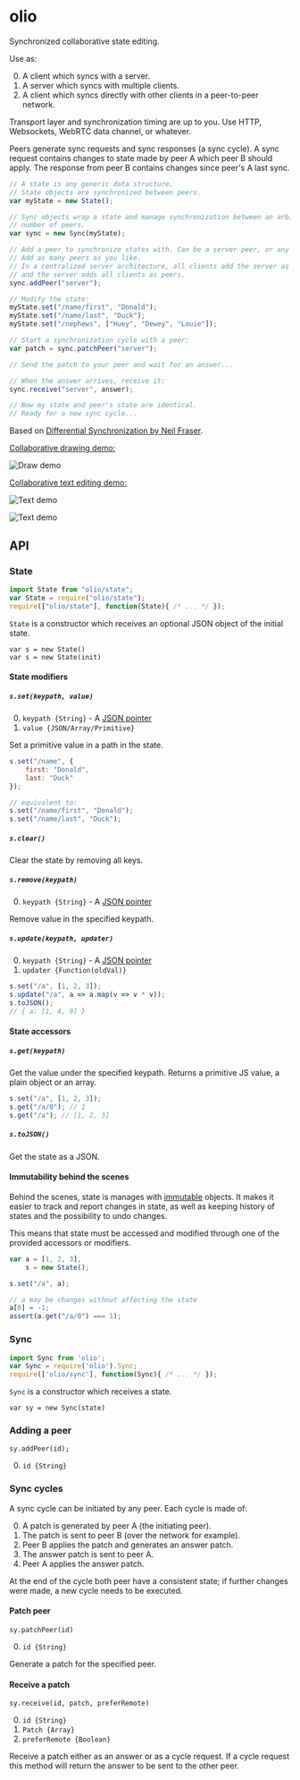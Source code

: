 # olio

Synchronized collaborative state editing.  

Use as:

0. A client which syncs with a server.
0. A server which syncs with multiple clients.
0. A client which syncs directly with other clients in a peer-to-peer network.

Transport layer and synchronization timing are up to you. Use HTTP, Websockets,
WebRTC data channel, or whatever.

Peers generate sync requests and sync responses (a sync cycle). A sync request
contains changes to state made by peer A which peer B should apply. The response
from peer B contains changes since peer's A last sync.

```js
// A state is any generic data structure.
// State objects are synchronized between peers.
var myState = new State();

// Sync objects wrap a state and manage synchronization between an arbitrary
// number of peers.
var sync = new Sync(myState);

// Add a peer to synchronize states with. Can be a server peer, or any other.
// Add as many peers as you like.
// In a centralized server architecture, all clients add the server as a peer;
// and the server adds all clients as peers.
sync.addPeer("server");

// Modify the state:
myState.set("/name/first", "Donald");
myState.set("/name/last", "Duck");
myState.set("/nephews", ["Huey", "Dewey", "Louie"]);

// Start a synchronization cycle with a peer:
var patch = sync.patchPeer("server");

// Send the patch to your peer and wait for an answer...

// When the answer arrives, receive it:
sync.receive("server", answer);

// Now my state and peer's state are identical.
// Ready for a new sync cycle...
```

Based on [Differential Synchronization by Neil Fraser](https://neil.fraser.name/writing/sync/eng047-fraser.pdf).

[Collaborative drawing demo:](examples/collab_app/draw_client)

![Draw demo](demo_draw.gif)

[Collaborative text editing demo:](examples/collab_app/write_client)

![Text demo](demo_write.gif)

![Text demo](demo_write_words.gif)

## API

### State

```Javascript
import State from "olio/state";
var State = require("olio/state");
require(["olio/state"], function(State){ /* ... */ });
```

`State` is a constructor which receives an optional JSON object of the initial
state.

`var s = new State()`  
`var s = new State(init)`

#### State modifiers

##### `s.set(keypath, value)`

0. `keypath {String}` - A [JSON pointer](http://jsonpatch.com/#json-pointer)
0. `value {JSON/Array/Primitive}`

Set a primitive value in a path in the state.

```js
s.set("/name", {
    first: "Donald",
    last: "Duck"
});

// equivalent to:
s.set("/name/first", "Donald");
s.set("/name/last", "Duck");
```

##### `s.clear()`

Clear the state by removing all keys.

##### `s.remove(keypath)`

0. `keypath {String}` - A [JSON pointer](http://jsonpatch.com/#json-pointer)

Remove value in the specified keypath.

##### `s.update(keypath, updater)`

0. `keypath {String}` - A [JSON pointer](http://jsonpatch.com/#json-pointer)
0. `updater {Function(oldVal)}`

```js
s.set("/a", [1, 2, 3]);
s.update("/a", a => a.map(v => v * v));
s.toJSON();
// { a: [1, 4, 9] }
```

#### State accessors

##### `s.get(keypath)`

Get the value under the specified keypath.
Returns a primitive JS value, a plain object or an array.

```js
s.set("/a", [1, 2, 3]);
s.get("/a/0"); // 1
s.get("/a"); // [1, 2, 3]
```

##### `s.toJSON()`

Get the state as a JSON.

#### Immutability behind the scenes

Behind the scenes, state is manages with [immutable](https://facebook.github.io/immutable-js)
objects. It makes it easier to track and report changes in state, as well as
keeping history of states and the possibility to undo changes.

This means that state must be accessed and modified through one of the provided
accessors or modifiers.

```js
var a = [1, 2, 3],
    s = new State();

s.set("/a", a);

// a may be changes without affecting the state
a[0] = -1;
assert(a.get("/a/0") === 1);
```

### Sync

```Javascript
import Sync from 'olio';
var Sync = require('olio').Sync;
require(['olio/sync'], function(Sync){ /* ... */ });
```

`Sync` is a constructor which receives a state.

`var sy = new Sync(state)`

### Adding a peer

`sy.addPeer(id);`

0. `id {String}`

### Sync cycles

A sync cycle can be initiated by any peer. Each cycle is made of:

0. A patch is generated by peer A (the initiating peer).
0. The patch is sent to peer B (over the network for example).
0. Peer B applies the patch and generates an answer patch.
0. The answer patch is sent to peer A.
0. Peer A applies the answer patch.

At the end of the cycle both peer have a consistent state; if further changes
were made, a new cycle needs to be executed.

#### Patch peer

`sy.patchPeer(id)`

0. `id {String}`

Generate a patch for the specified peer.

#### Receive a patch

`sy.receive(id, patch, preferRemote)`

0. `id {String}`
0. `Patch {Array}`
0. `preferRemote {Boolean}`

Receive a patch either as an answer or as a cycle request. If a cycle request
this method will return the answer to be sent to the other peer.
